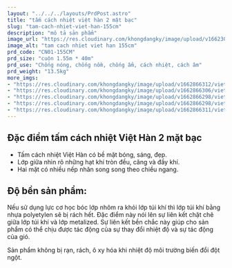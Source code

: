 ```yaml
---
layout: "../../../layouts/PrdPost.astro"
title: "tấm cách nhiệt việt hàn 2 mặt bạc"
slug: "tam-cach-nhiet-viet-han-155cm"
description: "mô tả sản phẩm"
image_url: "https://res.cloudinary.com/khongdangky/image/upload/v1662301175/viethan/cn1_josht0.jpg"
image_alt: "tam cach nhiet viet han 155cm"
prd_code: "CN01-155CM"
prd_size: "cuộn 1.55m * 40m"
prd_use: "Chống nóng, chống nồm, chống ẩm, cách nhiệt, cách âm"
prd_weight: "13.5kg"
more_imgs:
- "https://res.cloudinary.com/khongdangky/image/upload/v1662866312/viethan/sp/cn/aWzhcxXw_oxsrrs.jpg"
- "https://res.cloudinary.com/khongdangky/image/upload/v1662866306/viethan/sp/cn/jwuuPSDA_nspsxt.jpg"
- "https://res.cloudinary.com/khongdangky/image/upload/v1662866298/viethan/sp/cn/09f06d1f3e92fbcca283_y6hvln.jpg"
- "https://res.cloudinary.com/khongdangky/image/upload/v1662866298/viethan/sp/cn/e154a043f3ce36906fdf_qil2vx.jpg"
- "https://res.cloudinary.com/khongdangky/image/upload/v1662866311/viethan/sp/cn/c_5OdRGw_jmza16.jpg"
---
```


## Đặc điểm tấm cách nhiệt Việt Hàn 2 mặt bạc

- Tấm cách nhiệt Việt Hàn có bề mặt bóng, sáng, đẹp.
- Lớp giữa nhìn rõ những hạt khí tròn đều, căng và đầy khí.
- Hai mặt có nhiều nếp nhăn song song theo chiều ngang.

## Độ bền sản phẩm:

Nếu sử dụng lực cơ học bóc lớp nhôm ra khỏi lớp túi khí thì lớp túi khí bằng nhựa polyetylen sẽ bị rách hết. Đặc điểm này nói lên sự liên kết chặt chẽ giữa lớp túi khí và lớp metalized. Sự liên kết bền chắc này giúp cho sản phẩm có thể chịu được tác động của sự thay đổi nhiệt độ và sự tác động của gió.

Sản phẩm không bị rạn, rách, ô xy hóa khi nhiệt độ môi trường biến đổi đột ngột.